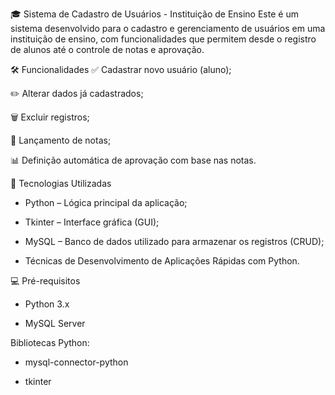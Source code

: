 🎓 Sistema de Cadastro de Usuários - Instituição de Ensino
Este é um sistema desenvolvido para o cadastro e gerenciamento de usuários em uma instituição de ensino, com funcionalidades que permitem desde o registro de alunos até o controle de notas e aprovação.

🛠 Funcionalidades
✅ Cadastrar novo usuário (aluno);

✏️ Alterar dados já cadastrados;

🗑 Excluir registros;

📝 Lançamento de notas;

📊 Definição automática de aprovação com base nas notas.

🚀 Tecnologias Utilizadas
  - Python – Lógica principal da aplicação;

  - Tkinter – Interface gráfica (GUI);

  - MySQL – Banco de dados utilizado para armazenar os registros (CRUD);

  - Técnicas de Desenvolvimento de Aplicações Rápidas com Python.

💻 Pré-requisitos
  - Python 3.x

  - MySQL Server

Bibliotecas Python:

  - mysql-connector-python

  - tkinter
